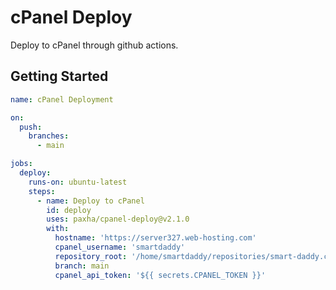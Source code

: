 # cPanel Deploy

Deploy to cPanel through github actions.

## Getting Started

```yml
name: cPanel Deployment

on:
  push:
    branches:
      - main

jobs:
  deploy:
    runs-on: ubuntu-latest
    steps:
      - name: Deploy to cPanel
        id: deploy
        uses: paxha/cpanel-deploy@v2.1.0
        with:
          hostname: 'https://server327.web-hosting.com'
          cpanel_username: 'smartdaddy'
          repository_root: '/home/smartdaddy/repositories/smart-daddy.com'
          branch: main
          cpanel_api_token: '${{ secrets.CPANEL_TOKEN }}'
```
